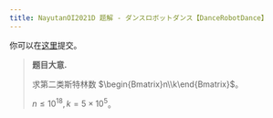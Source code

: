 ```yaml
---
title: NayutanOI2021D 题解 - ダンスロボットダンス【DanceRobotDance】
---
```


你可以在[这里](https://www.luogu.com.cn/problem/T172893)提交。

> **题目大意.**
>
> 求第二类斯特林数 $\begin{Bmatrix}n\\k\end{Bmatrix}$。
>
> $n\le 10^{18},k=5\times10^5$。



